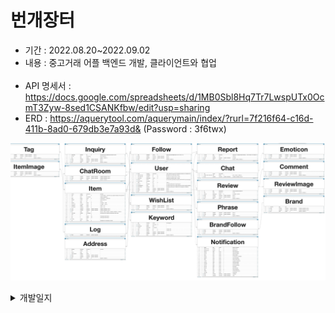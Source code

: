 # 번개장터 
+ 기간 : 2022.08.20~2022.09.02
+ 내용 : 중고거래 어플 백엔드 개발, 클라이언트와 협업
<br></br>
+ API 명세서 : https://docs.google.com/spreadsheets/d/1MB0Sbl8Hq7Tr7LwspUTx0OcmT3Zyw-8sed1CSANKfbw/edit?usp=sharing
+ ERD : https://aquerytool.com/aquerymain/index/?rurl=7f216f64-c16d-411b-8ad0-679db3e7a93d&
(Password : 3f6twx)

![ERD](ERD.png)

<details>
## <summary> 개발일지 </summary>
<div markdown="1">

###  2022/08/20
### 에단
- [x] 서버 구축
- [x] 서버 도메인 및 서브 도메인
- [x] 도메인 리다이렉트 및 https 보안 설정
- [x] ERD 작업중~ 

### 워니
- [x] 서버 구축 및 보안 설정 진행
- [x] 도메인 및 서브도메인 설정
- [x] ERD 설계
- [x] Post 도메인 API 설계 진행중
---
###  2022/08/21
### 에단
- [x] 회원 수정 api
- [x] 회원 삭제 api
- [x] 회원 수정 / 삭제 api validation

### 워니
- [x] 더미데이터 생성
- [x] 상품 검색 API


---
###  2022/08/22
### 에단
- [x] 사용자가 판매하는 아이템 목록 조회
  - [x] 페이징 및 날짜 정렬 조건 추가
- [x] 사용자가 판매하는 아이템 목록 검색 기능 추가
- [x] Response의 타입을 String과 Boolean만 남기도록 수정

### 워니
- [x] 상품 조회(상세페이지) API
- [x] 상품 검색 API
- [x] 기존 API validation 추가
- [x] 기존 API의 Response parameter 타입들 int->String으로 변경(클라이언트 요청)
---
###  2022/08/23
### 에단
- [x] 상품 문의 사항 등록 API 추가
- [x] 회원 가입 API 추가
- [x] 중복된아이디 검증 API 추가

### 워니
- [x] 전체 상품 조회 API response 형태 수정 - 클라이언트 요청
- [x] 사용자 최근 본 상품 조회 API 추가
- [x] 사용자가 팔로우 하는 브랜드 목록 조회 API 추가
---
###  2022/08/24
### 에단
- [x] 회원 로그인 API 추가(클라이언트 우선순위)
- [x] 상점 조회 API 추가

### 워니
- [x] 유저가 팔로우하는 브랜드 조회 API 추가
- [x] 모든 브랜드 목록 조회 API 추가
- [x] 브랜드 검색 API 추가
---
###  2022/08/25
### 에단
- [x] 리뷰 조회 API 추가
- [x] 상점 조회 API 추가

### 워니
- [x] 상품 검색 API 반환값 추가(status)
- [x] 해당 카테고리의 상품 조회 및 하위 카테고리 목록 조회 API 추가
---
###  2022/08/26
### 에단
- [x] 리뷰 등록 API 추가
- [x] 리뷰 작성 가능 자격을 검사하는 API 추가
- [x] 리뷰 삭제 API 추가
- [x] 리뷰 수정 API 추가

### 워니
- [x] 상품 등록 API 추가
- [x] 상품 수정 API 추가
- [x] 상품 삭제 API 추가
- [x] 상품 상태 변경(판매중/예약중/판매완료) API 추가

---
###  2022/08/27
### 에단
- [x] 리뷰 단건 조회 API 추가
- [x] 리뷰 댓글 작성 API 추가
- [x] 리뷰 댓글 삭제 API 추가
- [x] 리뷰 답글 수정 API 추가

### 워니
- [x] 최근 본 상품 조회 response parameter 수정
- [x] 브랜드 목록 조회 및 검색 분리
- [x] 상품을 찜한 사람 목록 조회 API 추가
- [x] 사용자가 찜한 상품 조회 API 추가

---
###  2022/08/28
### 에단
- [x] 카카오 로그인 API 구현
- [x] 리뷰 답글 벨리데이션 추가
- [x] 팔로워 조회 API 추가

### 워니
- [x] 검색 키워드와 연관 키워드 조회 API 추가
- [x] jwt 검증 메소드 추가, 브랜드 조회 API 회원 API로 수정
- [x] 오류 해결 및 모든 식별자 데이터 타입 Long으로 변경
- [x] 연관 검색어 조회 API - 검색어 validation 추가 
- [x] 거래내역 조회 API 추가
---
###  2022/08/29
### 에단
- [x] 팔로잉 조회 API 추가
- [x] 팔로우 등록 API 추가
- [x] 팔로우 삭제 API 추가
- [x] 알람 설정 API 추가
- [x] 알람 해제 API 추가
- [x] 팔로우 팔로잉 더미데이터 추가

### 워니
- [x] 신고 API 추가
- [x] 상점 상품 문의 조회 API 추가
- [x] 문의 등록 API 추가
- [x] 문의 삭제 API 추가
- [x] 조회 API들 페이징 처리 추가

---
###  2022/08/30
### 에단
- [x] Controller uri 수정
- [x] 카카오 인증 수정 AccessToken 타입 & 링크 타입

### 워니
- [x] 추천 상품 조회 API 추가
- [x] 검색 API 수정 - 상품 설명도 검색 가능하도록 수정
- [x] Setting 도메인 추가, 알림 설정 조회 API 추가

---
###  2022/08/31
### 에단
- [x] 문자 인증 API 구현
- [x] Jwt 인증 추가

### 워니
- [x] 알림 설정 수정 API 추가
- [x] 주소 관리 배송지 조회 API 추가
- [x]  주소 관리 배송지 등록 API 추가 
- [x]  주소 관리 배송지 수정 API 추가
- [x]  주소 관리 배송지 삭제 API 추가
- [x]  키워드 알림 - 키워드 조회 API 추가
- [x]  키워드 알림 - 키워드 등록 API 추가
- [x]  키워드 알림 - 키워드 삭제 API 추가
- [x]  키워드 알림 - 키워드 설정 수정 API 추가

---
###  2022/09/01
### 에단
- [x] 이벤트 베너 조회 API 추가 
- [x] 이벤트 단건 조회 API 추가
- [x] 이벤트 더미 데이터 추

### 워니
- [x] 주소 검색 API(외부 API 활용) 추가
- [x] 상품 조회/등록시 직거래 가능 지역의 위도/경도 추가
- [x] 상품 검색시 지역 및 반경 선택 가능하도록 수정
  
---
###  2022/09/02
### 에단
- [x] 마무리, 시연 영상 촬영

### 워니
- [x] AWS S3 연결
- [x] 기능 정리
 
</div>
</details>
